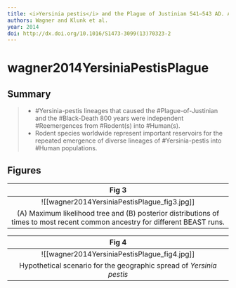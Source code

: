```yaml
---
title: <i>Yersinia pestis</i> and the Plague of Justinian 541–543 AD. A genomic analysis
authors: Wagner and Klunk et al.
year: 2014
doi: http://dx.doi.org/10.1016/S1473-3099(13)70323-2
---
```


# wagner2014YersiniaPestisPlague

## Summary

>* #Yersinia-pestis lineages that caused the #Plague-of-Justinian and the #Black-Death 800 years were independent #Reemergences   from #Rodent(s) into #Human(s). 
>* Rodent species worldwide represent important reservoirs for the repeated emergence of diverse lineages of #Yersinia-pestis  into #Human populations.

## Figures

|    Fig 3                                          |
|:--------------------------------------------:|
| ![[wagner2014YersiniaPestisPlague_fig3.jpg]] |
| (A) Maximum likelihood tree and (B) posterior distributions of times to most recent common ancestry for different BEAST runs. |


|    Fig 4                                          |
|:--------------------------------------------:|
| ![[wagner2014YersiniaPestisPlague_fig4.jpg]] |
| Hypothetical scenario for the geographic spread of <i>Yersinia pestis</i> |

